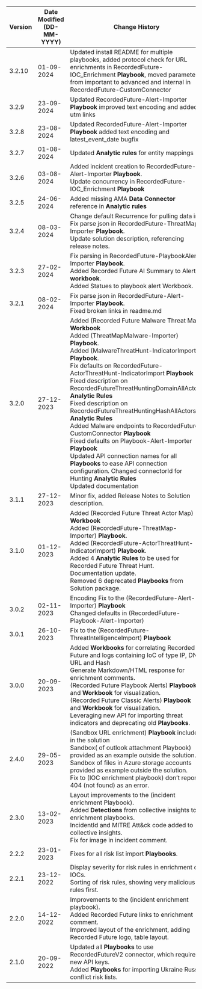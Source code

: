 | **Version** | **Date Modified (DD-MM-YYYY)** | **Change History**                          |
|-------------|--------------------------------|---------------------------------------------|
| 3.2.10       |  01-09-2024                    | Updated install README for multiple playbooks, added protocol check for URL enrichments in RecordedFuture-IOC_Enrichment **Playbook**, moved parameters from important to advanced and internal in RecordedFuture-CustomConnector|
| 3.2.9       |  23-09-2024                    | Updated RecordedFuture-Alert-Importer **Playbook** improved text encoding and added utm links  |
| 3.2.8       |  23-08-2024                    | Updated RecordedFuture-Alert-Importer **Playbook** added text encoding and latest_event_date bugfix  |
| 3.2.7       |  01-08-2024                    | Updated **Analytic rules** for entity mappings  |
| 3.2.6       |  03-08-2024                     | Added incident creation to RecordedFuture-Alert-Importer **Playbook**.<br/> Update concurrency in RecordedFuture-IOC_Enrichment **Playbook**  |
| 3.2.5       |  24-06-2024                    | Added missing AMA **Data Connector** reference in **Analytic rules**  |
| 3.2.4       |  08-03-2024                     | Change default Recurrence for pulling data in Fix parse json in RecordedFuture-ThreatMap-Importer **Playbook**.<br/> Update solution description, referencing release notes.  |
| 3.2.3       |  27-02-2024                     | Fix parsing in RecordedFuture-PlaybookAlert-Importer **Playbook**.<br/> Added Recorded Future AI Summary to Alert **workbook**.<br/> Added Statues to playbook alert Workbook. |
| 3.2.1       |  08-02-2024                     | Fix parse json in RecordedFuture-Alert-Importer **Playbook**.<br/> Fixed broken links in readme.md |
| 3.2.0       |  27-12-2023                    | Added (Recorded Future Malware Threat Map) **Workbook**<br/> Added (ThreatMapMalware-Importer) **Playbook**.<br/> Added (MalwareThreatHunt-IndicatorImport) **Playbook**.<br/> Fix defaults on RecordedFuture-ActorThreatHunt-IndicatorImport **Playbook** <br/> Fixed description on RecordedFutureThreatHuntingDomainAllActors **Analytic Rules**<br/> Fixed description on RecordedFutureThreatHuntingHashAllActors **Analytic Rules** <br/> Added Malware endpoints to RecordedFuture-CustomConnector **Playbook** <br/> Fixed defaults on Playbook-Alert-Importer **Playbook**<br/> Updated API connection names for all **Playbooks** to ease API connection configuration. Changed connectorId for Hunting **Analytic Rules** <br/>Updated documentation <br/> |
| 3.1.1       |  27-12-2023                    | Minor fix, added Release Notes to Solution description. |
| 3.1.0       |  01-12-2023                    | Added (Recorded Future Threat Actor Map) **Workbook**<br/> Added (RecordedFuture-ThreatMap-Importer) **Playbook**.<br/> Added (RecordedFuture-ActorThreatHunt-IndicatorImport) **Playbook**.<br/> Added 4 **Analytic Rules** to be used for Recorded Future Threat Hunt. <br/> Documentation update.<br/> Removed 6 deprecated **Playbooks** from Solution package. |
| 3.0.2       | 02-11-2023                     | Encoding Fix to the (RecordedFuture-Alert-Importer) **Playbook**<br/> Changed defaults in (RecordedFuture-Playbook-Alert-Importer) |
| 3.0.1       | 26-10-2023                     | Fix to the (RecordedFuture-ThreatIntelligenceImport) **Playbook**  |
| 3.0.0       | 20-09-2023                     | Added **Workbooks** for correlating Recorded Future and logs containing IoC of type IP, DNS, URL and Hash <br/> Generate Markdown/HTML response for enrichment comments.<br/> (Recorded Future Playbook Alerts) **Playbook** and  **Workbook** for visualization.<br/> (Recorded Future Classic Alerts) **Playbook** and **Workbook** for visualization.<br/> Leveraging new API for importing threat indicators and deprecating old **Playbooks**. | 
| 2.4.0       | 29-05-2023                     | (Sandbox URL enrichment) **Playbook** included in the solution <br/> Sandbox( of outlook attachment Playbook) provided as an example outside the solution. <br/> Sandbox of files in Azure storage accounts provided as example outside the solution. <br/> Fix to (IOC enrichment playbook) don’t report 404 (not found) as an error. |
| 2.3.0       | 13-02-2023                     | Layout improvements to the (incident enrichment Playbook). <br/>Added **Detections** from collective insights to enrichment playbooks.<br/>IncidentId and MITRE Att&ck code added to collective insights.<br/>Fix for image in incident comment. |
| 2.2.2       | 23-01-2023                     | Fixes for all risk list import **Playbooks**. |
| 2.2.1       | 23-12-2022                     | Display severity for risk rules in enrichment of IOCs.<br/>Sorting of risk rules, showing very malicious rules first. |
| 2.2.0       | 14-12-2022                     | Improvements to the (incident enrichment playbook).<br/>Added Recorded Future links to enrichment comment.<br/> Improved layout of the enrichment, adding Recorded Future logo, table layout. |
| 2.1.0       | 20-09-2022                     | Updated all **Playbooks** to use RecordedFutureV2 connector, which requires new API keys. <br/>Added **Playbooks** for importing Ukraine Russia conflict risk lists. |
